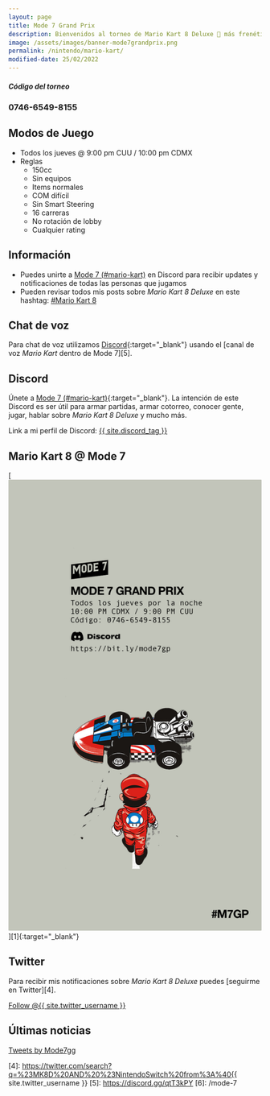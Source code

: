```yaml
---
layout: page
title: Mode 7 Grand Prix
description: Bienvenidos al torneo de Mario Kart 8 Deluxe 🏁 más frenético y alocado de todo Internet, donde los jugones más hábiles demuestran quien es quien.
image: /assets/images/banner-mode7grandprix.png
permalink: /nintendo/mario-kart/
modified-date: 25/02/2022
---
```


<div class="row">
<div class="col-12">
<div class="card text-center">
<div class="card-header">
<h5 class="card-title"><i class="fa-solid fa-gamepad"></i> Código del torneo</h5>
</div>
<div class="card-body">
<h3 class="card-text">
0746-6549-8155
</h3>
</div>
</div>
</div>
</div>

<div class="row">
<div class="col-sm-6 order-2 order-sm-1">

## <i class="fa-solid fa-gamepad"></i> Modos de Juego

- Todos los jueves @ 9:00 pm CUU / 10:00 pm CDMX
- Reglas
    - 150cc
    - Sin equipos
    - Items normales
    - COM difícil
    - Sin Smart Steering
    - 16 carreras
    - No rotación de lobby
    - Cualquier rating

## <i class="fa-solid fa-circle-info"></i> Información

- Puedes unirte a [Mode 7 (#mario-kart)][1] en Discord para recibir updates y notificaciones de todas las personas que jugamos
- Pueden revisar todos mis posts sobre *Mario Kart 8 Deluxe* en este hashtag: <a class="badge badge-primary" href="https://blog.{{ site.domain }}/hashtag/mario-kart-8/">#Mario Kart 8</a>

## <i class="fa-solid fa-microphone"></i> Chat de voz

Para chat de voz utilizamos [Discord][1]{:target="_blank"} usando el [canal de voz *Mario Kart* dentro de Mode 7][5].

## <i class="fa-brands fa-discord"></i> Discord

Únete a [Mode 7 (#mario-kart)][1]{:target="_blank"}. La intención de este Discord es ser útil para armar partidas, armar cotorreo, conocer gente, jugar, hablar sobre *Mario Kart 8 Deluxe* y mucho más.

Link a mi perfil de Discord:
<a href="{{ site.discord_profile }}" class="badge badge-dark" target="_blank">{{ site.discord_tag }}</a>

</div>
<div class="col-sm-6 order-1 order-sm-2">

## <i class="fa-solid fa-flag-checkered"></i> Mario Kart 8 @ Mode 7

<div class="text-center mt20">
[<img class="img-fluid" src="/assets/images/m7gp-akira-vertical.png" alt="">][1]{:target="_blank"}
</div>

## <i class="fa-brands fa-twitter"></i> Twitter

Para recibir mis notificaciones sobre *Mario Kart 8 Deluxe* puedes [seguirme en Twitter][4].

<a href="https://twitter.com/{{ site.twitter_username }}" class="twitter-follow-button text-center" data-show-count="false">Follow @{{ site.twitter_username }}</a>

</div>
</div>

## <i class="fa-brands fa-twitter"></i> Últimas noticias

<a class="twitter-timeline" data-height="600" data-dnt="true" data-theme="dark" href="https://twitter.com/Mode7gg?ref_src=twsrc%5Etfw">Tweets by Mode7gg</a> <script async src="https://platform.twitter.com/widgets.js" charset="utf-8"></script>


[1]: https://discord.gg/U77J5c6
[2]: https://itunes.apple.com/us/app/id1234806557?mt=12&uo=4&at=10l4Fw
[3]: https://play.google.com/store/apps/details?id=com.nintendo.znca&gl=us&hl=en
[4]: https://twitter.com/search?q=%23MK8D%20AND%20%23NintendoSwitch%20from%3A%40{{ site.twitter_username }}
[5]: https://discord.gg/qtT3kPY
[6]: /mode-7